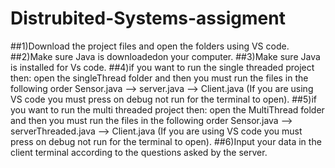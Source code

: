 # Distrubited-Systems-assigment
##1)Download the project files and open the folders using VS code.
##2)Make sure Java is downloadedon your computer.
##3)Make sure Java is installed for Vs code.
##4)if you want to run the single threaded project then: open the singleThread folder and then you must run the files in the following order Sensor.java --> server.java --> Client.java (If you are using VS code you must press on debug not run for the terminal to open).
##5)if you want to run the multi threaded project then: open the MultiThread folder and then you must run the files in the following order Sensor.java --> serverThreaded.java --> Client.java (If you are using VS code you must press on debug not run for the terminal to open).
##6)Input your data in the client terminal according to the questions asked by the server.
